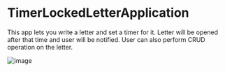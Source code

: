 # TimerLockedLetterApplication
This app lets you write a letter and set a timer for it. Letter will be opened after that time and user will be notified. User can also perform CRUD operation on the letter.


![image](https://user-images.githubusercontent.com/16200985/141282619-c8efac47-b4ba-457f-ac83-b53bd6ad9eab.png)

